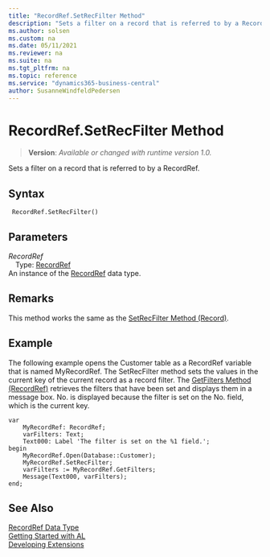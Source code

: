 ```yaml
---
title: "RecordRef.SetRecFilter Method"
description: "Sets a filter on a record that is referred to by a RecordRef."
ms.author: solsen
ms.custom: na
ms.date: 05/11/2021
ms.reviewer: na
ms.suite: na
ms.tgt_pltfrm: na
ms.topic: reference
ms.service: "dynamics365-business-central"
author: SusanneWindfeldPedersen
---
```

[//]: # (START>DO_NOT_EDIT)
[//]: # (IMPORTANT:Do not edit any of the content between here and the END>DO_NOT_EDIT.)
[//]: # (Any modifications should be made in the .xml files in the ModernDev repo.)
# RecordRef.SetRecFilter Method
> **Version**: _Available or changed with runtime version 1.0._

Sets a filter on a record that is referred to by a RecordRef.


## Syntax
```
 RecordRef.SetRecFilter()
```

## Parameters
*RecordRef*  
&emsp;Type: [RecordRef](recordref-data-type.md)  
An instance of the [RecordRef](recordref-data-type.md) data type.


[//]: # (IMPORTANT: END>DO_NOT_EDIT)

## Remarks

This method works the same as the [SetRecFilter Method \(Record\)](../record/record-setrecfilter-method.md).  

## Example  

The following example opens the Customer table as a RecordRef variable that is named MyRecordRef. The SetRecFilter method sets the values in the current key of the current record as a record filter. The [GetFilters Method \(RecordRef\)](recordref-getfilters-method.md) retrieves the filters that have been set and displays them in a message box. No. is displayed because the filter is set on the No. field, which is the current key. 
 
```al
var
    MyRecordRef: RecordRef;
    varFilters: Text;
    Text000: Label 'The filter is set on the %1 field.';
begin 
    MyRecordRef.Open(Database::Customer);  
    MyRecordRef.SetRecFilter;  
    varFilters := MyRecordRef.GetFilters;  
    Message(Text000, varFilters);  
end;
```  

## See Also
[RecordRef Data Type](recordref-data-type.md)  
[Getting Started with AL](../../devenv-get-started.md)  
[Developing Extensions](../../devenv-dev-overview.md)